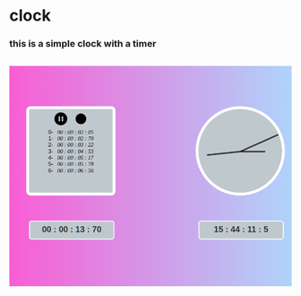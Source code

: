# clock

### this is a simple clock with a timer

<div align="center">

##

![Big Screen Hit State]( images/img.png)

</div>
